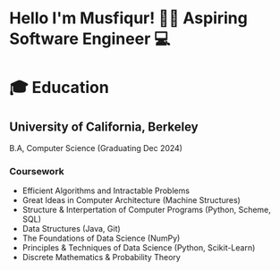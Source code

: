 # Hello I'm Musfiqur! 👋🏽 Aspiring Software Engineer 💻

# 🎓 Education 

## University of California, Berkeley
B.A, Computer Science (Graduating Dec 2024)

### Coursework
* Efficient Algorithms and Intractable Problems
* Great Ideas in Computer Architecture (Machine Structures)
* Structure & Interpertation of Computer Programs (Python, Scheme, SQL)
* Data Structures (Java, Git)
* The Foundations of Data Science (NumPy)
* Principles & Techniques of Data Science (Python, Scikit-Learn)
* Discrete Mathematics & Probability Theory
  
